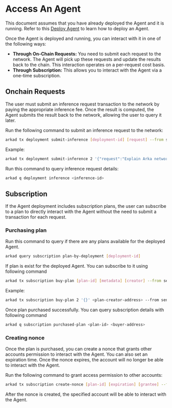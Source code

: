 # Access An Agent

This document assumes that you have already deployed the Agent and it is running. Refer to this [Deploy Agent](/ai-builders/deploy-an-agent) to learn how to deploy an Agent.

Once the Agent is deployed and running, you can interact with it in one of the following ways:

- **Through On-Chain Requests:** You need to submit each request to the network. The Agent will pick up these requests and update the results back to the chain. This interaction operates on a per-request cost basis.
- **Through Subscription:** This allows you to interact with the Agent via a one-time subscription.

## Onchain Requests

The user must submit an inference request transaction to the network by paying the appropriate inference fee. Once the result is computed, the Agent submits the result back to the network, allowing the user to query it later.

Run the following command to submit an inference request to the network:

``` bash
arkad tx deployment submit-inference [deployment-id] [request] --from sender
```

Example:

``` bash
arkad tx deployment submit-inference 2 '{"request":"Explain Arka network"}' --from sender
```

Run this command to query inference request details:

``` bash
arkad q deployment inference <inference-id>
```


## Subscription

If the Agent deployment includes subscription plans, the user can subscribe to a plan to directly interact with the Agent without the need to submit a transaction for each request.

### Purchasing plan

Run this command to query if there are any plans available for the deployed Agent.

``` bash
arkad query subscription plan-by-deployment [deployment-id]
```

If plan is exist for the deployed Agent. You can subscribe to it using following command

``` bash
arkad tx subscription buy-plan [plan-id] [metadata] [creator] --from sender
```

Example:

``` bash
arkad tx subscription buy-plan 2 '{}' <plan-creator-address> --from sender
```

Once plan purchased successfully. You can query subscription details with following command

``` bash
arkad q subscription purchased-plan <plan-id> <buyer-address>
```

### Creating nonce

Once the plan is purchased, you can create a nonce that grants other accounts permission to interact with the Agent. You can also set an expiration time. Once the nonce expires, the account will no longer be able to interact with the Agent.

Run the following command to grant access permission to other accounts:

``` bash
arkad tx subscription create-nonce [plan-id] [expiration] [grantee] --from sender
```

After the nonce is created, the specified account will be able to interact with the Agent.
